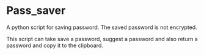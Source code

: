 # Pass_saver
A python script for saving password.
The saved password is not encrypted.

This script can take save a password, suggest a password and also return a password and copy it to the clipboard.